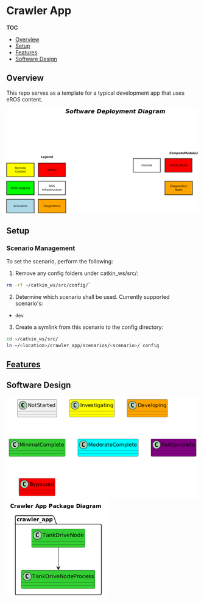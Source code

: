 # Crawler App
__TOC__
- [Overview](#overview)
- [Setup](#setup)
- [Features](#features)
- [Software Design](#software-design)

## Overview
This repo serves as a template for a typical development app that uses eROS content.

![](doc/SystemDiagrams/SoftwareDeploymentDiagram.png)
## Setup
### Scenario Management
To set the scenario, perform the following:
1. Remove any config folders under catkin_ws/src/:
```bash
rm -rf ~/catkin_ws/src/config/`
```

2. Determine which scenario shall be used.  Currently supported scenario's:
- `dev`

3. Create a symlink from this scenario to the config directory:
```bash
cd ~/catkin_ws/src/
ln ~/<location>/crawler_app/scenarios/<scenario>/ config
```

## [Features](doc/Features/Features.md)

## Software Design
![](doc/output/Legend.png)
![](doc/output/CrawlerAppPackageDiagram.png)